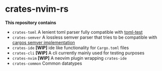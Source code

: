 # crates-nvim-rs

__This repository contains__
- `crates-toml` A lenient toml parser fully compatible with [toml-test](https://github.com/toml-lang/toml-test)
- `crates-semver` A lossless semver parser that tries to be compatible with [cargos semver implementation](https://github.com/dtolnay/semver)
- `crates-ide` **[WIP]** ide like functionality for `Cargo.toml` files
- `crates-cli` **[WIP]** A cli currently mainly used for testing purposes
- `crates-nvim` **[WIP]** A neovim plugin wrapping `crates-ide`
- `crates-common` Common datatypes
